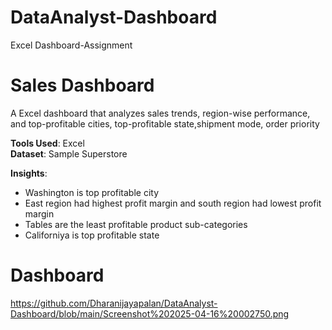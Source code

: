 # DataAnalyst-Dashboard
Excel Dashboard-Assignment
# Sales Dashboard
A Excel dashboard that analyzes sales trends, region-wise performance, and top-profitable cities, top-profitable state,shipment mode, order priority

**Tools Used**: Excel  
**Dataset**: Sample Superstore 

**Insights**:
- Washington is  top profitable city
- East region had highest profit margin and south region had lowest profit margin
- Tables are the least profitable product sub-categories
- Californiya is top profitable state
  
# Dashboard
https://github.com/Dharanijayapalan/DataAnalyst-Dashboard/blob/main/Screenshot%202025-04-16%20002750.png
